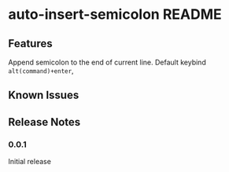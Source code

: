 # auto-insert-semicolon README

## Features

Append semicolon to the end of current line. Default keybind `alt(command)+enter`,

## Known Issues


## Release Notes

### 0.0.1

Initial release
